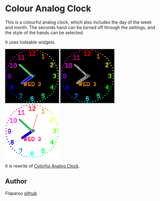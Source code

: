 # Colour Analog Clock

This is a colourful analog clock, which also includes the day of the week and
month. The seconds hand can be turned off through the settings, and the style
of the hands can be selected.

It uses hideable widgets.

![](screenshot.png)
![](screenshot2.png)
![](screenshot3.png)

It is rewrite of [Colorful Analog Clock](?id=colorful_clock).


## Author

Flaparoo [github](https://github.com/flaparoo)

